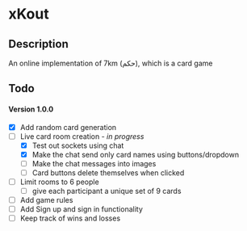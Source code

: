 xKout
==

Description
--
An online implementation of 7km (حكم), which is a card game

Todo
--
#### Version 1.0.0
- [x] Add random card generation
- [ ] Live card room creation - *in progress*
	- [x] Test out sockets using chat
	- [x] Make the chat send only card names using buttons/dropdown
	- [ ] Make the chat messages into images
	- [ ] Card buttons delete themselves when clicked
- [ ] Limit rooms to 6 people
	- [ ] give each participant a unique set of 9 cards
- [ ] Add game rules
- [ ] Add Sign up and sign in functionality
- [ ] Keep track of wins and losses
